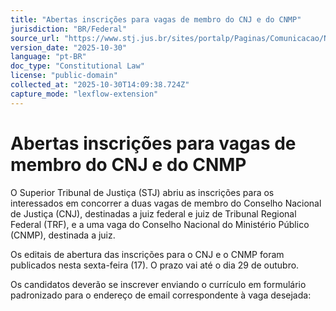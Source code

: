 ```yaml
---
title: "Abertas inscrições para vagas de membro do CNJ e do CNMP"
jurisdiction: "BR/Federal"
source_url: "https://www.stj.jus.br/sites/portalp/Paginas/Comunicacao/Noticias/2025/17102025-Abertas-inscricoes-para-vagas-de-membro-do-CNJ-e-do-CNMP.aspx"
version_date: "2025-10-30"
language: "pt-BR"
doc_type: "Constitutional Law"
license: "public-domain"
collected_at: "2025-10-30T14:09:38.724Z"
capture_mode: "lexflow-extension"
---
```


# Abertas inscrições para vagas de membro do CNJ e do CNMP

O Superior Tribunal de Justiça (STJ) abriu as inscrições para os interessados em concorrer a duas vagas de membro do Conselho Nacional de Justiça (CNJ), destinadas a juiz federal e juiz de Tribunal Regional Federal (TRF), e a uma vaga do Conselho Nacional do Ministério Público (CNMP), destinada a juiz.

Os editais de abertura das inscrições para o CNJ e o CNMP foram publicados nesta sexta-feira (17). O prazo vai até o dia 29 de outubro.

Os candidatos deverão se inscrever enviando o currículo em formulário padronizado para o endereço de email correspondente à vaga desejada: